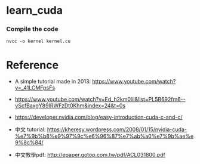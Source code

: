 # learn_cuda



### Compile the code
```
nvcc -o kernel kernel.cu
```


# Reference
* A simple tutorial made in 2013: https://www.youtube.com/watch?v=_41LCMFpsFs


* https://www.youtube.com/watch?v=Ed_h2km0liI&list=PL5B692fm6--vScfBaxgY89IRWFzDt0Khm&index=24&t=0s 

* https://developer.nvidia.com/blog/easy-introduction-cuda-c-and-c/ 

* 中文 tutorial: https://kheresy.wordpress.com/2008/01/15/nvidia-cuda-%e7%9b%b8%e9%97%9c%e6%96%87%e7%ab%a0%e7%9b%ae%e9%8c%84/ 

* 中文教學pdf: http://epaper.gotop.com.tw/pdf/ACL031800.pdf 